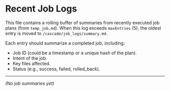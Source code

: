 <!-- @meta {
  "fileType": "rolling",
  "subtype": "buffer",
  "purpose": "A rolling log of the most recent job plan summaries, up to a defined maximum.",
  "editPolicy": "appendOnly",
  "routeScope": "global",
  "maxEntries": 5,
  "mergeTarget": "/cascade/job_logs/summary.md"
} -->
# Recent Job Logs

This file contains a rolling buffer of summaries from recently executed job plans (from `temp_job.md`). When this log exceeds `maxEntries` (5), the oldest entry is moved to `/cascade/job_logs/summary.md`.

Each entry should summarize a completed job, including:
- Job ID (could be a timestamp or a unique hash of the plan).
- Intent of the job.
- Key files affected.
- Status (e.g., success, failed, rolled_back).

---
*(No job summaries yet)*
